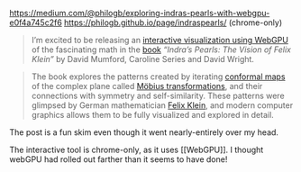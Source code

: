 https://medium.com/@philogb/exploring-indras-pearls-with-webgpu-e0f4a745c2f6
https://philogb.github.io/page/indraspearls/ (chrome-only)

> I’m excited to be releasing an [interactive visualization using WebGPU](https://philogb.github.io/page/indraspearls/) of the fascinating math in the [book](https://en.wikipedia.org/wiki/Indra%27s_Pearls_(book)) _“Indra’s Pearls: The Vision of Felix Klein”_ by David Mumford, Caroline Series and David Wright.

> The book explores the patterns created by iterating [conformal maps](https://en.wikipedia.org/wiki/Conformal_map) of the complex plane called [Möbius transformations](https://en.wikipedia.org/wiki/M%C3%B6bius_transformation), and their connections with symmetry and self-similarity. These patterns were glimpsed by German mathematician [Felix Klein](https://en.wikipedia.org/wiki/Felix_Klein), and modern computer graphics allows them to be fully visualized and explored in detail.

The post is a fun skim even though it went nearly-entirely over my head.

The interactive tool is chrome-only, as it uses [[WebGPU]]. I thought webGPU had rolled out farther than it seems to have done!
